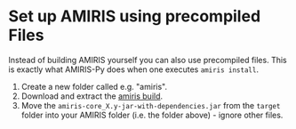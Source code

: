 # Set up AMIRIS using precompiled Files

Instead of building AMIRIS yourself you can also use precompiled files.
This is exactly what AMIRIS-Py does when one executes `amiris install`.

1. Create a new folder called e.g. "amiris".
2. Download and extract the [amiris build](https://gitlab.com/dlr-ve/esy/amiris/amiris/-/jobs/artifacts/main/download?job=deploy:jdk11).
3. Move the `amiris-core_X.y-jar-with-dependencies.jar` from the `target` folder into your AMIRIS folder (i.e. the folder above) - ignore other files.
